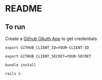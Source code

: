 # README

## To run
Create a [Github OAuth App](https://github.com/settings/developers) to get credentials

`export GITHUB_CLIENT_ID=YOUR-CLIENT-ID`

`export GITHUB_CLIENT_SECRET=YOUR-SECRET`

`bundle install`

`rails s`

